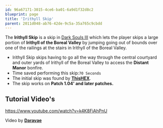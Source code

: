 ```yaml
---
id: 96a67171-3015-4ce6-ba01-6a9d1f32d8c2
blueprint: page
title: 'Irithyll Skip'
parent: 2011d048-ab76-42de-9c5a-35a765c9cbdd
---
```

The **Irithyll Skip** is a skip in [Dark Souls III](/darksouls3) which lets the player skips a large portion of **Irithyll of the Boreal Valley** by jumping going out of bounds over one of the railings at the stairs in Irithyll of the Boreal Valley.

- Irithyll Skip skips having to go all the way through the central courtyard and outer yards of Irithyll of the Boreal Valley to access the **Distant Manor** bonfire.
- Time saved performing this skip:`70 Seconds`
- The initial skip was found by [**ThisHEX**](//youtube.com/channel/UCgmq4h643S5tc6_qPYdUIgw).
- The skip works on **Patch 1.04' and later patches.**

## Tutorial Video's

https://www.youtube.com/watch?v=k4K8FiAhPnU

Video by [**Daravae**](//youtube.com/channel/UCJfaOOdIY59sz_Y-Hs4lT3A)
